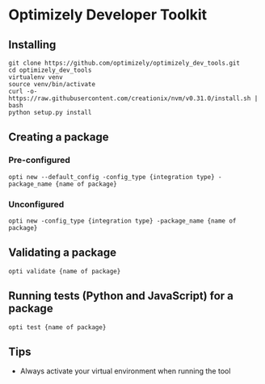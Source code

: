 # Optimizely Developer Toolkit

## Installing
```
git clone https://github.com/optimizely/optimizely_dev_tools.git
cd optimizely_dev_tools
virtualenv venv
source venv/bin/activate
curl -o- https://raw.githubusercontent.com/creationix/nvm/v0.31.0/install.sh | bash
python setup.py install
```

## Creating a package
### Pre-configured
```
opti new --default_config -config_type {integration type} -package_name {name of package} 
```

### Unconfigured
```
opti new -config_type {integration type} -package_name {name of package}
```

## Validating a package
```
opti validate {name of package}
```

## Running tests (Python and JavaScript) for a package
```
opti test {name of package}
```

## Tips
* Always activate your virtual environment when running the tool

